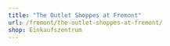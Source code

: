 ```yaml
---
title: "The Outlet Shoppes at Fremont"
url: /fremont/the-outlet-shoppes-at-fremont/
shop: Einkaufszentrum
---
```

